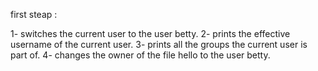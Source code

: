 first steap :

1- switches the current user to the user betty.
2- prints the effective username of the current user.
3- prints all the groups the current user is part of.
4- changes the owner of the file hello to the user betty.
